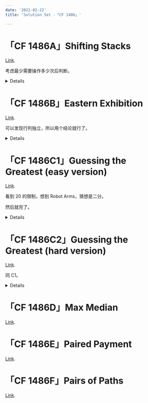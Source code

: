 ```yaml
---
date: '2021-02-22'
title: 'Solution Set -「CF 1486」'

---
```


# 「CF 1486A」Shifting Stacks

[Link](https://codeforces.com/contest/1486/problem/A).

考虑最少需要操作多少次后判断。

<details>

```cpp
#include<map>
#include<cstdio>
using namespace std;
int t,n,flag;
long long sum,cum,x;
int main()
{
	scanf("%d",&t);
	while(t--)
	{
		scanf("%d",&n);
		flag=1;
		for(int i=1;i<=n;++i)
		{
			scanf("%lld",&x);
			sum+=x;
			if(sum-cum<0)	flag=0;
			cum+=i;
		}
		printf("%s\n",flag?"YES":"NO");
		sum=cum=0;
	}
	return 0;
}
```

</details>

# 「CF 1486B」Eastern Exhibition

[Link](https://codeforces.com/contest/1486/problem/B).

可以发现行列独立，所以用个结论就行了。

<details>

```cpp
#include<queue>
#include<cstdio>
#include<algorithm>
using namespace std;
int t,n;
long long one[1010],ano[1010];
int main()
{
	scanf("%d",&t);
	while(t--)
	{
		scanf("%d",&n);
		for(int i=1;i<=n;++i)	scanf("%lld %lld",&one[i],&ano[i]);
		sort(one+1,one+n+1);
		sort(ano+1,ano+n+1);
		printf("%lld\n",(one[(n+2)/2]-one[(n+1)/2]+1)*(ano[(n+2)/2]-ano[(n+1)/2]+1));
	}
	return 0;
}
```

</details>

# 「CF 1486C1」Guessing the Greatest (easy version)

[Link](https://codeforces.com/contest/1486/problem/C1).

看到 $20$ 的限制，想到 Robot Arms，猜想是二分。

然后就完了。

<details>

```cpp
#include<cstdio>
int engoric(int l,int r)
{
	int res;
	printf("? %d %d\n",l,r);
	fflush(stdout);
	scanf("%d",&res);
	return res;
}
int n;
int main()
{
	scanf("%d",&n);
	int mxpos=engoric(1,n);
	int l=1,r=n;
	if(mxpos==1)	l=1;
	else
	{
		if(engoric(1,mxpos)==mxpos)	r=mxpos;
		else	l=mxpos;
	}
	if(l==mxpos)
	{
		while(l+1<r)
		{
			int mid=(l+r)>>1;
			if(engoric(mxpos,mid)==mxpos)	r=mid;
			else	l=mid;
		}
		printf("! %d\n",r);
	}
	else
	{
		while(l+1<r)
		{
			int mid=(l+r)>>1;
			if(engoric(mid,mxpos)==mxpos)	l=mid;
			else	r=mid;
		}
		printf("! %d\n",l);
	}
	return 0;
}
```

</details>

# 「CF 1486C2」Guessing the Greatest (hard version)

[Link](https://codeforces.com/contest/1486/problem/C2).

同 C1。

<details>

```cpp

```

</details>

# 「CF 1486D」Max Median

[Link](https://codeforces.com/contest/1486/problem/D).

# 「CF 1486E」Paired Payment

[Link](https://codeforces.com/contest/1486/problem/E).

# 「CF 1486F」Pairs of Paths

[Link](https://codeforces.com/contest/1486/problem/F).